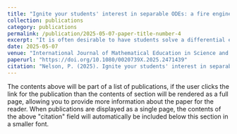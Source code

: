```yaml
---
title: "Ignite your students' interest in separable ODEs: a fire engineering application"
collection: publications
category: publications
permalink: /publication/2025-05-07-paper-title-number-4
excerpt: "It is often desirable to have students solve a differential equation having a real application. We discuss such an equation, arising in the field of fire engineering, which models the temperature of a solid that is being heated by a radiative heat flux."
date: 2025-05-07
venue: "International Journal of Mathematical Education in Science and Technology"
paperurl: "https://doi.org/10.1080/0020739X.2025.2471439"
citation: "Nelson, P. (2025). Ignite your students' interest in separable ODEs: a fire engineering application. *International Journal of Mathematical Education in Science and Technology*."
---
```


The contents above will be part of a list of publications, if the user clicks the link for the publication than the contents of section will be rendered as a full page, allowing you to provide more information about the paper for the reader. When publications are displayed as a single page, the contents of the above "citation" field will automatically be included below this section in a smaller font.
